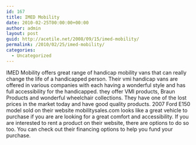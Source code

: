 ```yaml
---
id: 167
title: IMED Mobility
date: 2010-02-25T00:00:00+00:00
author: admin
layout: post
guid: http://acetile.net/2008/09/15/imed-mobility/
permalink: /2010/02/25/imed-mobility/
categories:
  - Uncategorized
---
```

IMED Mobility offers great range of handicap mobility vans that can really change the life of a handicapped person. Their vmi handicap vans are offered in various companies with each having a wonderful style and has full accessibility for the handicapped. they offer VMI products, Braun Products and wonderful wheelchair collections. They have one of the lost prices in the market today and have good quality products. 2007 Ford E150 model sold on their website mobilitysales.com looks like a great vehicle to purchase if you are are looking for a great comfort and accessibility. If you are interested to rent a product on their website, there are options to do so too. You can check out their financing options to help you fund your purchase.